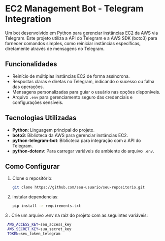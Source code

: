 # EC2 Management Bot - Telegram Integration

Um bot desenvolvido em Python para gerenciar instâncias EC2 da AWS via Telegram. Este projeto utiliza a API do Telegram e a AWS SDK (boto3) para fornecer comandos simples, como reiniciar instâncias específicas, diretamente através de mensagens no Telegram.

## Funcionalidades
- Reinício de múltiplas instâncias EC2 de forma assíncrona.
- Respostas claras e diretas no Telegram, indicando o sucesso ou falha das operações.
- Mensagens personalizadas para guiar o usuário nas opções disponíveis.
- Arquivo `.env` para gerenciamento seguro das credenciais e configurações sensíveis.

## Tecnologias Utilizadas
- **Python**: Linguagem principal do projeto.
- **boto3**: Biblioteca da AWS para gerenciar instâncias EC2.
- **python-telegram-bot**: Biblioteca para integração com a API do Telegram.
- **python-dotenv**: Para carregar variáveis de ambiente do arquivo `.env`.

## Como Configurar
1. Clone o repositório:
   ```bash
   git clone https://github.com/seu-usuario/seu-repositorio.git

2. instalar dependencias:
   ```bash
   pip install -r requirements.txt

3 . Crie um arquivo .env na raiz do projeto com as seguintes variáveis:
  ```bash
   AWS_ACCESS_KEY=seu_access_key
   AWS_SECRET_KEY=sua_secret_key
   TOKEN=seu_token_telegram

